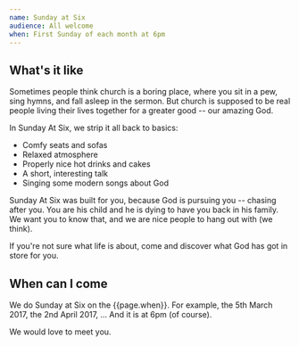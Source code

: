 ```yaml
---
name: Sunday at Six
audience: All welcome
when: First Sunday of each month at 6pm
---
```

## What's it like

Sometimes people think church is a boring place, where you sit in a pew, sing hymns, and fall asleep in the sermon. But church is supposed to be real people living their lives together for a greater good -- our amazing God.

In Sunday At Six, we strip it all back to basics:

 * Comfy seats and sofas
 * Relaxed atmosphere
 * Properly nice hot drinks and cakes
 * A short, interesting talk
 * Singing some modern songs about God
 
Sunday At Six was built for you, because God is pursuing you -- chasing after you. You are his child and he is dying to have you back in his family. We want you to know that, and we are nice people to hang out with (we think).

If you're not sure what life is about, come and discover what God has got in store for you.

## When can I come

We do Sunday at Six on the {{page.when}}. For example, the 5th March 2017, the 2nd April 2017, ...
And it is at 6pm (of course).

We would love to meet you.